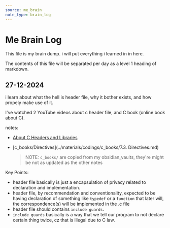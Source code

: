 ```yaml
---
source: me_brain
note_type: brain_log
---
```


# Me Brain Log

This file is my brain dump. i will put everything i learned in in here.

The contents of this file will be separated per day as a level 1 heading of markdown.


## 27-12-2024

i learn about what the hell is header file, why it bother exists, and how propely make use of it.

I've watched 2 YouTube videos about c header file, and C book (online book about C).

notes:

 - [About C Headers and Libraries](../materials/codings/about_c_headers_and_libraries.md)

 - [c_books/Directives](../materials/codings/c_books/7.3. Directives.md)

     >NOTE: `c_books/` are copied from my obsidian_vaults, they're might be not as updated as the other notes

Key Points:

 - header file basically is just a encapsulation of privacy related to declaration and implementation.
 - header file, by recommendation and conventionality, expected to be having declaration of something like `typedef` or a `function` that later will, the correspondence(s) will be implemented in the .c file
 - header file should contains `include guards`.
 - `include guards` basically is a way that we tell our program to not declare certain thing twice, cz that is illegal due to C law.
